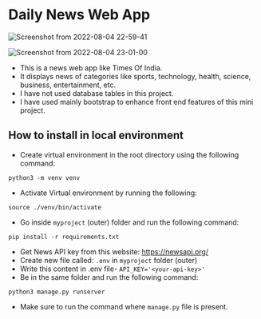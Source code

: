 # Daily News Web App

![Screenshot from 2022-08-04 22-59-41](https://user-images.githubusercontent.com/73170886/182913909-805c9c2a-840a-4393-8b51-ccd58e9ba13d.png)

![Screenshot from 2022-08-04 23-01-00](https://user-images.githubusercontent.com/73170886/182914096-98b24207-79aa-46af-8c60-76ea96f674b2.png)

- This is a news web app like Times Of India. 
- It displays news of categories like sports, technology, health, science, business, entertainment, etc.
- I have not used database tables in this project.
- I have used mainly bootstrap to enhance front end features of this mini project.

## How to install in local environment

- Create virtual environment in the root directory using the following command:
```
python3 -m venv venv
```
- Activate Virtual environment by running the following:
```
source ./venv/bin/activate
```
- Go inside `myproject` (outer) folder and run the following command:
```
pip install -r requirements.txt
```
- Get News API key from this website: https://newsapi.org/
- Create new file called: `.env` in `myproject` folder (outer)
- Write this content in .env file- `API_KEY='<your-api-key>'`
- Be in the same folder and run the following command: 
```
python3 manage.py runserver
```
- Make sure to run the command where `manage.py` file is present.

